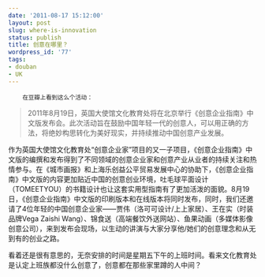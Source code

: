 ```yaml
---
date: '2011-08-17 15:12:00'
layout: post
slug: where-is-innovation
status: publish
title: 创意在哪里？
wordpress_id: '77'
tags:
- douban
- UK
---
```


        在豆瓣上看到这么个活动： 

> 


> 
>    2011年8月19日，英国大使馆文化教育处将在北京举行《创意企业指南》中文版发布会。此次活动旨在鼓励中国年轻一代的创意人，可以用正确的方法，将绝妙构思转化为美好现实，并持续推动中国创意产业发展。

> 
> 

> 
> 
作为英国大使馆文化教育处“创意企业家”项目的又一子项目，《创意企业指南》中文版的编撰和发布得到了不同领域的创意企业家和创意产业从业者的持续关注和热情参与。在《城市画报》和上海乐创益公平贸易发展中心的协助下，《创意企业指南》中文版的内容更加贴近中国的创意创业环境，吐毛球平面设计（TOMEETYOU）的书籍设计也让这套实用型指南有了更加活泼的面貌。8月19日，《创意企业指南》中文版的印刷版本和在线版本将同时发布，同时，我们还邀请了4位年轻的中国创意企业家——贾伟（洛可可设计/上上家居）、王在实（时装品牌Vega Zaishi Wang）、锦食送（高端餐饮外送网站）、鱼果动画（多媒体影像创意公司），来到发布会现场，以生动的讲演与大家分享他/她们的创意理念和从无到有的创业之路。 

> 
> 


  

看着还是很有意思的，无奈安排的时间是星期五下午的上班时间。看来文化教育处是认定上班族都没什么创意了，创意都在那些家里蹲的人中间？ 
